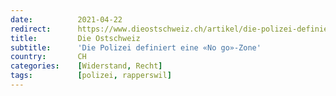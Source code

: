 ```yaml
---
date:          2021-04-22
redirect:      https://www.dieostschweiz.ch/artikel/die-polizei-definiert-eine-no-go-zone-wgaVRVL
title:         Die Ostschweiz
subtitle:      'Die Polizei definiert eine «No go»-Zone'
country:       CH
categories:    [Widerstand, Recht]
tags:          [polizei, rapperswil]
---
```

